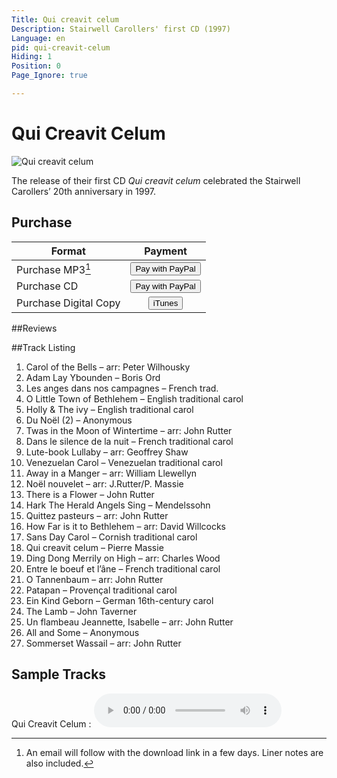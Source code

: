 ```yaml
---
Title: Qui creavit celum
Description: Stairwell Carollers' first CD (1997)
Language: en
pid: qui-creavit-celum
Hiding: 1
Position: 0
Page_Ignore: true

---
```


# Qui Creavit Celum #

![Qui creavit celum](%base_url%/assets/QuiCreavitCelum-cover.jpg)

The release of their first CD *Qui creavit celum* celebrated the Stairwell Carollers’ 20th anniversary in 1997.

## Purchase

Format | Payment
------|:--------:
Purchase MP3[^1] | <button class="btn btn-default" type="submit" href="paypal">Pay with PayPal</button> 
Purchase CD | <button class="btn btn-default" type="submit" href="paypal">Pay with PayPal</button> 
Purchase Digital Copy | <button class="btn btn-default" type="submit" href="iTunes">iTunes</button> 

[^1]: An email will follow with the download link in a few days. Liner notes are also included.


##Reviews


##Track Listing

1. Carol of the Bells – arr: Peter Wilhousky
2. Adam Lay Ybounden – Boris Ord
2. Les anges dans nos campagnes – French trad.
2. O Little Town of Bethlehem – English traditional carol
2. Holly & The ivy – English traditional carol
2. Du Noël (2) – Anonymous
2. Twas in the Moon of Wintertime – arr: John Rutter
2. Dans le silence de la nuit – French traditional carol
2. Lute-book Lullaby – arr: Geoffrey Shaw
2. Venezuelan Carol – Venezuelan traditional carol
2. Away in a Manger – arr: William Llewellyn
2. Noël nouvelet – arr: J.Rutter/P. Massie
2. There is a Flower – John Rutter
2. Hark The Herald Angels Sing – Mendelssohn
2. Quittez pasteurs – arr: John Rutter
2. How Far is it to Bethlehem – arr: David Willcocks
2. Sans Day Carol – Cornish traditional carol
2. Qui creavit celum – Pierre Massie
2. Ding Dong Merrily on High – arr: Charles Wood
2. Entre le boeuf et l’âne – French traditional carol
2. O Tannenbaum – arr: John Rutter
2. Patapan – Provençal traditional carol
2. Ein Kind Geborn – German 16th-century carol
2. The Lamb – John Taverner
2. Un flambeau Jeannette, Isabelle – arr: John Rutter
2. All and Some – Anonymous
2. Sommerset Wassail – arr: John Rutter

## Sample Tracks

Qui Creavit Celum
: <audio controls name="Qui Creavit" style="max-width: 100%; max-height: 100%;">
<source src="%base_url%/assets/QuiCreavit.mp3" type="audio/mpeg">
</audio>



